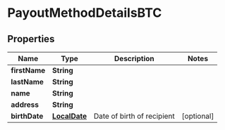 

# PayoutMethodDetailsBTC

## Properties

Name | Type | Description | Notes
------------ | ------------- | ------------- | -------------
**firstName** | **String** |  | 
**lastName** | **String** |  | 
**name** | **String** |  | 
**address** | **String** |  | 
**birthDate** | [**LocalDate**](LocalDate.md) | Date of birth of recipient |  [optional]



